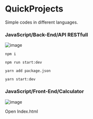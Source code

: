# QuickProjects
 Simple codes in different languages.

### JavaScript/Back-End/API RESTfull
![image](https://github.com/user-attachments/assets/ed96504c-bce8-4bd4-8258-5a2b0e7af306)

```
npm i
```
```
npm run start:dev
```

```
yarn add package.json
```
```
yarn start:dev
```


### JavaScript/Front-End/Calculator
![image](https://github.com/user-attachments/assets/5d7762dc-13cd-40b0-93df-6bf9b1062f3b)

Open Index.html

